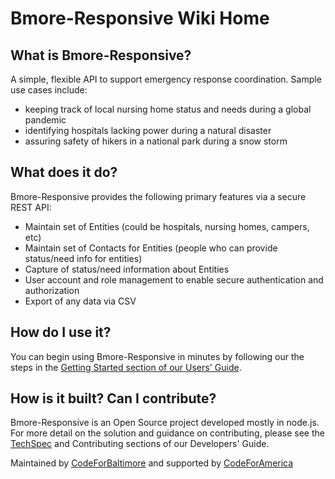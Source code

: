 # Bmore-Responsive Wiki Home

## What is Bmore-Responsive?

A simple, flexible API to support emergency response coordination.  Sample use cases include:

- keeping track of local nursing home status and needs during a global pandemic
- identifying hospitals lacking power during a natural disaster
- assuring safety of hikers in a national park during a snow storm

## What does it do?

Bmore-Responsive provides the following primary features via a secure REST API:

- Maintain set of Entities (could be hospitals, nursing homes, campers, etc)
- Maintain set of Contacts for Entities (people who can provide status/need info for entities)
- Capture of status/need information about Entities
- User account and role management to enable secure authentication and authorization
- Export of any data via CSV

## How do I use it?

You can begin using Bmore-Responsive in minutes by following our the steps in the [Getting Started section of our Users' Guide](GettingStarted.md).

## How is it built?  Can I contribute?

Bmore-Responsive is an Open Source project developed mostly in node.js.  For more detail on the solution and guidance on contributing, please see the [TechSpec](TECH_SPEC.md) and Contributing sections of our Developers' Guide.

Maintained by [CodeForBaltimore](https://codeforbaltimore.org/) and supported by [CodeForAmerica](https://codeforamerica.org/)
